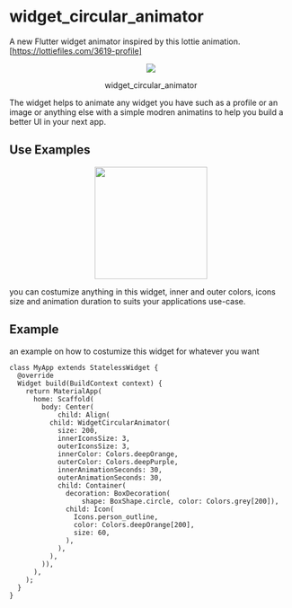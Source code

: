 # widget_circular_animator

A new Flutter widget animator inspired by this lottie animation. [https://lottiefiles.com/3619-profile]


<div align="center">
<img src="https://github.com/Ezaldeen99/widget_circular_animator/blob/master/screenshots/example1.gif" >
<p>widget_circular_animator</p>
</div>


The widget helps to animate any widget you have such as a profile or an image or anything else with a simple modren animatins to help you build a better UI in your next app.



## Use Examples 


<div align="center">
<img src="https://github.com/Ezaldeen99/widget_circular_animator/blob/master/screenshots/Screenshot_20201116-162822_Gallery.jpg" width="200" height="200">
</div>


you can costumize anything in this widget, inner and outer colors, icons size and animation duration to suits your applications use-case.


## Example

an example on how to costumize this widget for whatever you want

```
class MyApp extends StatelessWidget {
  @override
  Widget build(BuildContext context) {
    return MaterialApp(
      home: Scaffold(
        body: Center(
            child: Align(
          child: WidgetCircularAnimator(
            size: 200,
            innerIconsSize: 3,
            outerIconsSize: 3,
            innerColor: Colors.deepOrange,
            outerColor: Colors.deepPurple,
            innerAnimationSeconds: 30,
            outerAnimationSeconds: 30,
            child: Container(
              decoration: BoxDecoration(
                  shape: BoxShape.circle, color: Colors.grey[200]),
              child: Icon(
                Icons.person_outline,
                color: Colors.deepOrange[200],
                size: 60,
              ),
            ),
          ),
        )),
      ),
    );
  }
}
```
